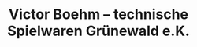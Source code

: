 ---
title: "Victor Boehm – technische Spielwaren Grünewald e.K."
url: /bad-segeberg/victor-boehm-technische-spielwaren-gruenewald-e-k/
shop: Modellbau
---